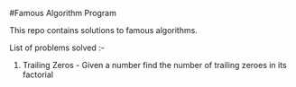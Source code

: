 #Famous Algorithm Program

This repo contains solutions to famous algorithms.

List of problems solved :-

1) Trailing Zeros - Given a number find the number of trailing zeroes in its factorial
